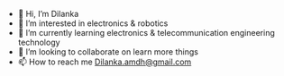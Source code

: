 - 👋 Hi, I’m Dilanka
- 👀 I’m interested in electronics & robotics
- 🌱 I’m currently learning electronics & telecommunication engineering technology
- 💞️ I’m looking to collaborate on learn more things
- 📫 How to reach me Dilanka.amdh@gmail.com

<!---
Dilanka/Dilanka is a ✨ special ✨ repository because its `README.md` (this file) appears on your GitHub profile.
You can click the Preview link to take a look at your changes.
--->

